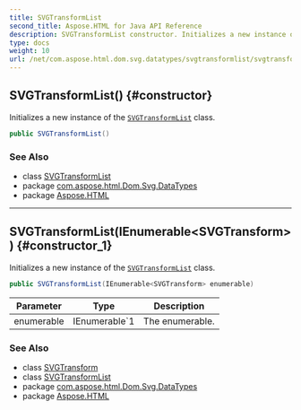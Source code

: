 ```yaml
---
title: SVGTransformList
second_title: Aspose.HTML for Java API Reference
description: SVGTransformList constructor. Initializes a new instance of the SVGTransformList class
type: docs
weight: 10
url: /net/com.aspose.html.dom.svg.datatypes/svgtransformlist/svgtransformlist/
---
```

## SVGTransformList() {#constructor}

Initializes a new instance of the [`SVGTransformList`](../) class.

```java
public SVGTransformList()
```

### See Also

* class [SVGTransformList](../)
* package [com.aspose.html.Dom.Svg.DataTypes](../../svgtransformlist/)
* package [Aspose.HTML](../../../)

---

## SVGTransformList(IEnumerable&lt;SVGTransform&gt;) {#constructor_1}

Initializes a new instance of the [`SVGTransformList`](../) class.

```java
public SVGTransformList(IEnumerable<SVGTransform> enumerable)
```

| Parameter | Type | Description |
| --- | --- | --- |
| enumerable | IEnumerable`1 | The enumerable. |

### See Also

* class [SVGTransform](../../svgtransform/)
* class [SVGTransformList](../)
* package [com.aspose.html.Dom.Svg.DataTypes](../../svgtransformlist/)
* package [Aspose.HTML](../../../)
